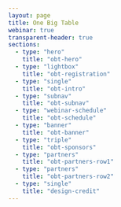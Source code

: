 ```yaml
---
layout: page
title: One Big Table
webinar: true
transparent-header: true
sections:
  - type: "hero"
    title: "obt-hero"
  - type: "lightbox"
    title: "obt-registration"
  - type: "single"
    title: "obt-intro"
  - type: "subnav"
    title: "obt-subnav"
  - type: "webinar-schedule"
    title: "obt-schedule"
  - type: "banner"
    title: "obt-banner"
  - type: "triple"
    title: "obt-sponsors"
  - type: "partners"
    title: "obt-partners-row1"
  - type: "partners"
    title: "obt-partners-row2"
  - type: "single"
    title: "design-credit"
---
```

